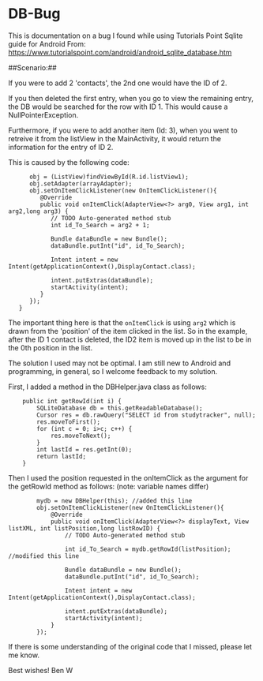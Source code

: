 # DB-Bug
This is documentation on a bug I found while using Tutorials Point Sqlite guide for Android
From: https://www.tutorialspoint.com/android/android_sqlite_database.htm

##Scenario:##

If you were to add 2 'contacts', the 2nd one
would have the ID of 2. 

If you then deleted the first entry, when you go to view the remaining entry, the DB would be 
searched for the row with ID 1. This would cause a NullPointerException.

Furthermore, if you were to add another item (Id: 3), when you went to retreive it from 
the listView in the MainActivity, it would return the information for the entry of ID 2.

This is caused by the following code:
```
      obj = (ListView)findViewById(R.id.listView1);
      obj.setAdapter(arrayAdapter);
      obj.setOnItemClickListener(new OnItemClickListener(){
         @Override
         public void onItemClick(AdapterView<?> arg0, View arg1, int arg2,long arg3) {
            // TODO Auto-generated method stub
            int id_To_Search = arg2 + 1;
            
            Bundle dataBundle = new Bundle();
            dataBundle.putInt("id", id_To_Search);
            
            Intent intent = new Intent(getApplicationContext(),DisplayContact.class);
            
            intent.putExtras(dataBundle);
            startActivity(intent);
         }
      });
   }
```
The important thing here is that the `onItemClick` is using `arg2` which is drawn from
the 'position' of the item clicked in the list. So in the example, after the ID 1 contact
is deleted, the ID2 item is moved up in the list to be in the 0th position in the list.

The solution I used may not be optimal. I am still new to Android and programming, in general, so
I welcome feedback to my solution.

First, I added a method in the DBHelper.java class as follows:

```
    public int getRowId(int i) {
        SQLiteDatabase db = this.getReadableDatabase();
        Cursor res = db.rawQuery("SELECT id from studytracker", null);
        res.moveToFirst();
        for (int c = 0; i>c; c++) {
            res.moveToNext();
        }
        int lastId = res.getInt(0);
        return lastId;
    }
```

Then I used the position requested in the onItemClick as the argument for the getRowId method
as follows:
(note: variable names differ)

```
        mydb = new DBHelper(this); //added this line
        obj.setOnItemClickListener(new OnItemClickListener(){
            @Override
            public void onItemClick(AdapterView<?> displayText, View listXML, int listPosition,long listRowID) {
                // TODO Auto-generated method stub

                int id_To_Search = mydb.getRowId(listPosition); //modified this line

                Bundle dataBundle = new Bundle();
                dataBundle.putInt("id", id_To_Search);

                Intent intent = new Intent(getApplicationContext(),DisplayContact.class);

                intent.putExtras(dataBundle);
                startActivity(intent);
            }
        });
```

If there is some understanding of the original code that I missed, please let me know.

Best wishes!
Ben W

